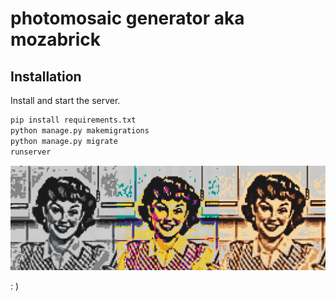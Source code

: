 # photomosaic generator aka mozabrick
## Installation

Install  and start the server.

```sh
pip install requirements.txt
python manage.py makemigrations
python manage.py migrate
runserver
```
![](test.png)


: )
